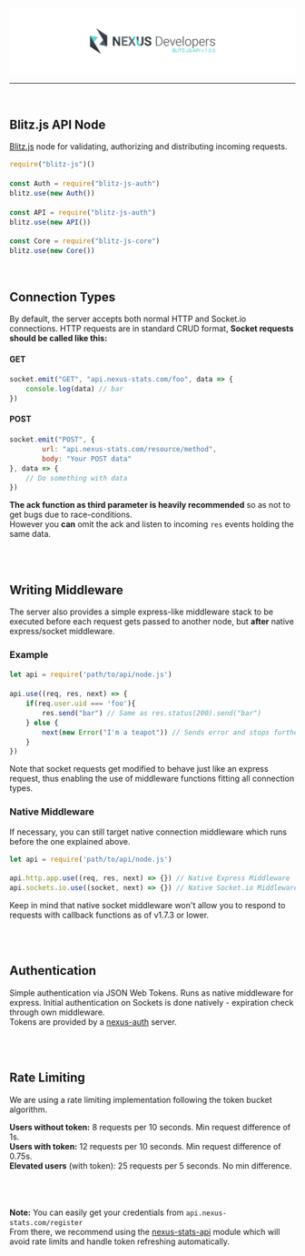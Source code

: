
[![blitz.js API](/banner.png)](https://github.com/nexus-devs)

- - - -
<br>

## Blitz.js API Node
[Blitz.js](https://github.com/nexus-devs/blitz.js) node for validating, authorizing and distributing incoming requests.

```javascript
require("blitz-js")()

const Auth = require("blitz-js-auth")
blitz.use(new Auth())

const API = require("blitz-js-auth")
blitz.use(new API())

const Core = require("blitz-js-core")
blitz.use(new Core())
```

<br>

## Connection Types
By default, the server accepts both normal HTTP and Socket.io connections. HTTP requests are in standard CRUD format, **Socket requests should be called like this:** <br>

#### GET
```javascript
socket.emit("GET", "api.nexus-stats.com/foo", data => {
    console.log(data) // bar
})
```

#### POST
```javascript
socket.emit("POST", {
        url: "api.nexus-stats.com/resource/method",
        body: "Your POST data"
}, data => {
    // Do something with data
})
```

**The ack function as third parameter is heavily recommended** so as not to get bugs due to race-conditions.<br>
However you __can__ omit the ack and listen to incoming `res` events holding the same data.

<br>
<br>

## Writing Middleware
The server also provides a simple express-like middleware stack to be executed before each request gets passed to another node, but **after** native express/socket middleware.<br>

### Example
```javascript
let api = require('path/to/api/node.js')

api.use((req, res, next) => {
    if(req.user.uid === 'foo'){
        res.send("bar") // Same as res.status(200).send("bar")
    } else {
        next(new Error("I'm a teapot")) // Sends error and stops further actions
    }
})
```
Note that socket requests get modified to behave just like an express request, thus enabling the use of middleware functions fitting all connection types.

### Native Middleware
If necessary, you can still target native connection middleware which runs before the one explained above.
```javascript
let api = require('path/to/api/node.js')

api.http.app.use((req, res, next) => {}) // Native Express Middleware
api.sockets.io.use((socket, next) => {}) // Native Socket.io Middleware
```
Keep in mind that native socket middleware won't allow you to respond to requests with callback functions as of v1.7.3 or lower.

<br>
<br>

## Authentication
Simple authentication via JSON Web Tokens. Runs as native middleware for express. Initial authentication on Sockets is done natively - expiration check through own middleware.<br>
Tokens are provided by a [nexus-auth](https://github.com/kaptard/nexus-auth) server.

<br>
<br>

## Rate Limiting
We are using a rate limiting implementation following the token bucket algorithm.<br>

**Users without token:** 8 requests per 10 seconds. Min request difference of 1s.<br>
**Users with token:** 12 requests per 10 seconds. Min request difference of 0.75s.<br>
**Elevated users** (with token): 25 requests per 5 seconds. No min difference.
<br>
<br>
<br>
<br>

**Note:** You can easily get your credentials from `api.nexus-stats.com/register`<br>
From there, we recommend using the [nexus-stats-api](https://github.com/Kaptard/npm-nexus-stats-api) module which will avoid rate limits and handle token refreshing automatically.
